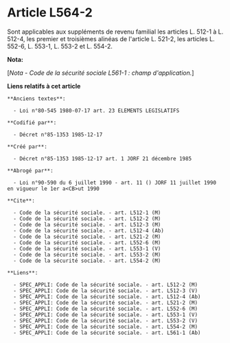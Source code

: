 # Article L564-2

Sont applicables aux suppléments de revenu familial les articles L. 512-1 à L. 512-4, les premier et troisièmes alinéas de
l'article L. 521-2, les articles L. 552-6, L. 553-1, L. 553-2 et L. 554-2.

**Nota:**

[*Nota - Code de la sécurité sociale L561-1 : champ d'application.*]

**Liens relatifs à cet article**

	**Anciens textes**:

	  - Loi n°80-545 1980-07-17 art. 23 ELEMENTS LEGISLATIFS

	**Codifié par**:

	  - Décret n°85-1353 1985-12-17

	**Créé par**:

	  - Décret n°85-1353 1985-12-17 art. 1 JORF 21 décembre 1985

	**Abrogé par**:

	  - Loi n°90-590 du 6 juillet 1990 - art. 11 () JORF 11 juillet 1990 en vigueur le 1er a<CB>ut 1990

	**Cite**:

	  - Code de la sécurité sociale. - art. L512-1 (M)
	  - Code de la sécurité sociale. - art. L512-2 (M)
	  - Code de la sécurité sociale. - art. L512-3 (M)
	  - Code de la sécurité sociale. - art. L512-4 (Ab)
	  - Code de la sécurité sociale. - art. L521-2 (M)
	  - Code de la sécurité sociale. - art. L552-6 (M)
	  - Code de la sécurité sociale. - art. L553-1 (V)
	  - Code de la sécurité sociale. - art. L553-2 (M)
	  - Code de la sécurité sociale. - art. L554-2 (M)

	**Liens**:

	  - SPEC_APPLI: Code de la sécurité sociale. - art. L512-2 (M)
	  - SPEC_APPLI: Code de la sécurité sociale. - art. L512-3 (V)
	  - SPEC_APPLI: Code de la sécurité sociale. - art. L512-4 (Ab)
	  - SPEC_APPLI: Code de la sécurité sociale. - art. L521-2 (M)
	  - SPEC_APPLI: Code de la sécurité sociale. - art. L552-6 (M)
	  - SPEC_APPLI: Code de la sécurité sociale. - art. L553-1 (V)
	  - SPEC_APPLI: Code de la sécurité sociale. - art. L553-2 (V)
	  - SPEC_APPLI: Code de la sécurité sociale. - art. L554-2 (M)
	  - SPEC_APPLI: Code de la sécurité sociale. - art. L561-1 (Ab)
